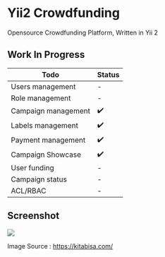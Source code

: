 # Yii2 Crowdfunding

Opensource Crowdfunding Platform, Written in Yii 2

## Work In Progress

|Todo|Status|
|---|---|
|Users management|-|
|Role management|-|
|Campaign management|✔️|
|Labels management|✔️|
|Payment management|✔️|
|Campaign Showcase|✔️|
|User funding|-|
|Campaign status|-|
|ACL/RBAC|-|

## Screenshot

![](https://nimbus-screenshots.s3.amazonaws.com/s/74a4db1e91a6d93d2f14ce6e5685114f.png)

Image Source : https://kitabisa.com/
